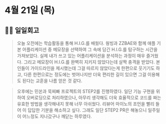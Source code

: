 # 4월 21일 (목)

## 😵‍💫 일일회고

> 오늘 오전에는 학습활동을 통해 H.I.G.를 배웠다. 웡빙과 ZZBAE와 함께 애플 기본 어플리케이션 중 메모장을 선택하여 그 속에 담긴 H.I.G.를 탐구하는 시간을 가져보았다. 실제 내가 쓰고 있는 어플리케이션을 분석하는 과정이 매우 즐거웠다. 그리고 메모장이 H.I.G.를 완벽히 지키지 않았다는데 살짝 충격을 받았다. 본인들이 가이드라인을 제시했는데 그걸 따르지 않았다는게 한편으로 웃기기도 하고, 다른 한편으로는 정도에는 벗어나지만 더욱 편리한 길이 있으면 그걸 이용해도 된다는 교훈을 나름 얻은 것 같다.
> 

> 오후에는 민쏜과 묵찌빠 프로젝트의 STEP2를 진행하였다. 일단 기능 구현을 위하여 오버로딩으로 처리하였으나, 아무리 생각해도 더욱 효율적으로 코드를 짜는 유효한 방법을 생각해내지 못해 너무 아쉬웠다. 리뷰어 마이노의 조언을 빨리 들어 이 답답한 기분을 해소하고 싶다. 그래도 일단 STEP2 PR은 해놓으니 일주일이 어느정도 지나갔구나 깨닫는 하루였다.
>